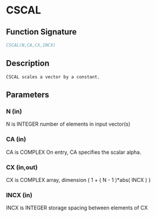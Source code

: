 # CSCAL

## Function Signature

```fortran
CSCAL(N,CA,CX,INCX)
```

## Description


    CSCAL scales a vector by a constant.

## Parameters

### N (in)

N is INTEGER number of elements in input vector(s)

### CA (in)

CA is COMPLEX On entry, CA specifies the scalar alpha.

### CX (in,out)

CX is COMPLEX array, dimension ( 1 + ( N - 1 )*abs( INCX ) )

### INCX (in)

INCX is INTEGER storage spacing between elements of CX


